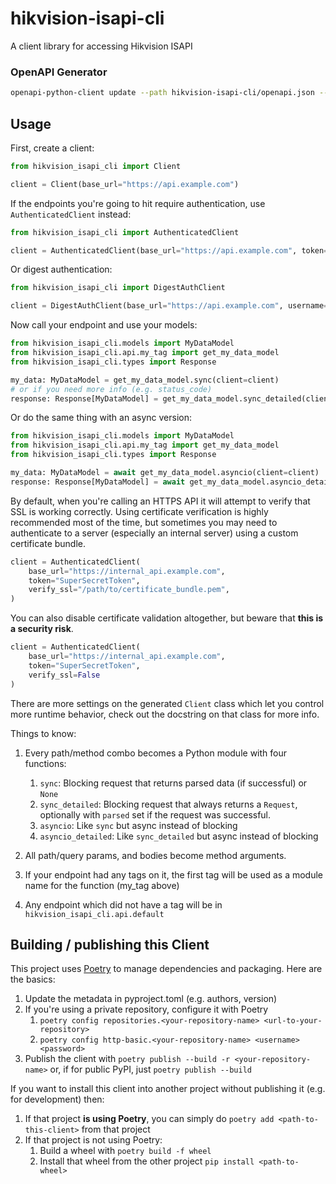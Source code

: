 # hikvision-isapi-cli
A client library for accessing Hikvision ISAPI

### OpenAPI Generator

```bash
openapi-python-client update --path hikvision-isapi-cli/openapi.json --custom-template-path=hikvision-isapi-cli/templates/ --config=hikvision-isapi-cli/.config.yaml 
```

## Usage
First, create a client:

```python
from hikvision_isapi_cli import Client

client = Client(base_url="https://api.example.com")
```

If the endpoints you're going to hit require authentication, use `AuthenticatedClient` instead:

```python
from hikvision_isapi_cli import AuthenticatedClient

client = AuthenticatedClient(base_url="https://api.example.com", token="SuperSecretToken")
```

Or digest authentication:

```python
from hikvision_isapi_cli import DigestAuthClient

client = DigestAuthClient(base_url="https://api.example.com", username="username", password="SuperSecretPassword")
```

Now call your endpoint and use your models:

```python
from hikvision_isapi_cli.models import MyDataModel
from hikvision_isapi_cli.api.my_tag import get_my_data_model
from hikvision_isapi_cli.types import Response

my_data: MyDataModel = get_my_data_model.sync(client=client)
# or if you need more info (e.g. status_code)
response: Response[MyDataModel] = get_my_data_model.sync_detailed(client=client)
```

Or do the same thing with an async version:

```python
from hikvision_isapi_cli.models import MyDataModel
from hikvision_isapi_cli.api.my_tag import get_my_data_model
from hikvision_isapi_cli.types import Response

my_data: MyDataModel = await get_my_data_model.asyncio(client=client)
response: Response[MyDataModel] = await get_my_data_model.asyncio_detailed(client=client)
```

By default, when you're calling an HTTPS API it will attempt to verify that SSL is working correctly. Using certificate verification is highly recommended most of the time, but sometimes you may need to authenticate to a server (especially an internal server) using a custom certificate bundle.

```python
client = AuthenticatedClient(
    base_url="https://internal_api.example.com", 
    token="SuperSecretToken",
    verify_ssl="/path/to/certificate_bundle.pem",
)
```

You can also disable certificate validation altogether, but beware that **this is a security risk**.

```python
client = AuthenticatedClient(
    base_url="https://internal_api.example.com", 
    token="SuperSecretToken", 
    verify_ssl=False
)
```

There are more settings on the generated `Client` class which let you control more runtime behavior, check out the docstring on that class for more info.

Things to know:
1. Every path/method combo becomes a Python module with four functions:
    1. `sync`: Blocking request that returns parsed data (if successful) or `None`
    1. `sync_detailed`: Blocking request that always returns a `Request`, optionally with `parsed` set if the request was successful.
    1. `asyncio`: Like `sync` but async instead of blocking
    1. `asyncio_detailed`: Like `sync_detailed` but async instead of blocking

1. All path/query params, and bodies become method arguments.
1. If your endpoint had any tags on it, the first tag will be used as a module name for the function (my_tag above)
1. Any endpoint which did not have a tag will be in `hikvision_isapi_cli.api.default`

## Building / publishing this Client
This project uses [Poetry](https://python-poetry.org/) to manage dependencies  and packaging.  Here are the basics:
1. Update the metadata in pyproject.toml (e.g. authors, version)
1. If you're using a private repository, configure it with Poetry
    1. `poetry config repositories.<your-repository-name> <url-to-your-repository>`
    1. `poetry config http-basic.<your-repository-name> <username> <password>`
1. Publish the client with `poetry publish --build -r <your-repository-name>` or, if for public PyPI, just `poetry publish --build`

If you want to install this client into another project without publishing it (e.g. for development) then:
1. If that project **is using Poetry**, you can simply do `poetry add <path-to-this-client>` from that project
1. If that project is not using Poetry:
    1. Build a wheel with `poetry build -f wheel`
    1. Install that wheel from the other project `pip install <path-to-wheel>`
